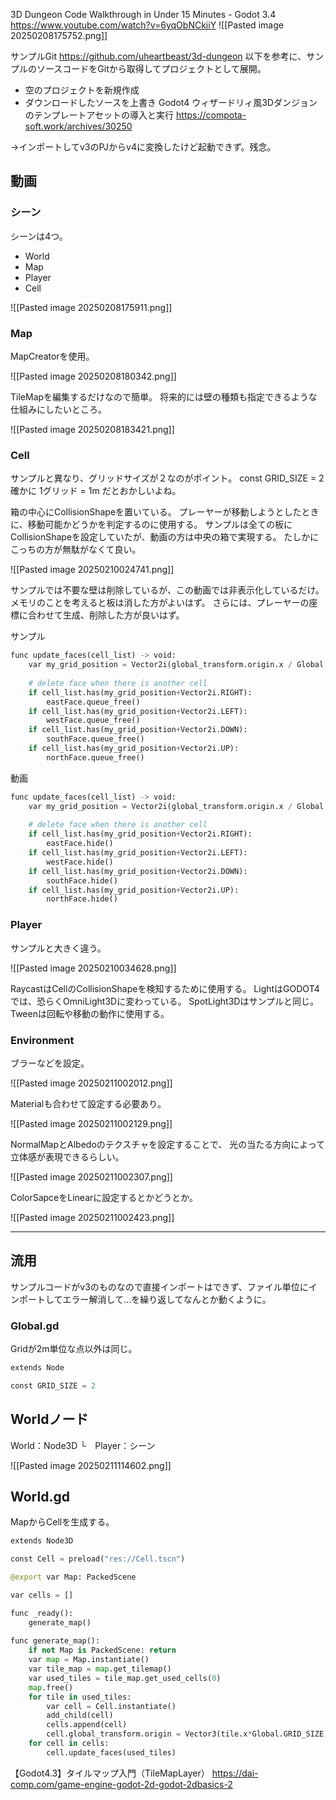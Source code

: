3D Dungeon Code Walkthrough in Under 15 Minutes - Godot 3.4
https://www.youtube.com/watch?v=6yqObNCkiiY
![[Pasted image 20250208175752.png]]

サンプルGit
https://github.com/uheartbeast/3d-dungeon
以下を参考に、サンプルのソースコードをGitから取得してプロジェクトとして展開。
- 空のプロジェクトを新規作成
- ダウンロードしたソースを上書き
Godot4 ウィザードリィ風3Dダンジョンのテンプレートアセットの導入と実行
https://compota-soft.work/archives/30250

→インポートしてv3のPJからv4に変換したけど起動できず。残念。

## 動画
### シーン

シーンは4つ。
- World
- Map
- Player
- Cell

![[Pasted image 20250208175911.png]]
### Map

MapCreatorを使用。

![[Pasted image 20250208180342.png]]

TileMapを編集するだけなので簡単。
将来的には壁の種類も指定できるような仕組みにしたいところ。

![[Pasted image 20250208183421.png]]

### Cell

サンプルと異なり、グリッドサイズが２なのがポイント。
const GRID_SIZE = 2
確かに 1グリッド = 1m だとおかしいよね。

箱の中心にCollisionShapeを置いている。
プレーヤーが移動しようとしたときに、移動可能かどうかを判定するのに使用する。
サンプルは全ての板にCollisionShapeを設定していたが、動画の方は中央の箱で実現する。
たしかにこっちの方が無駄がなくて良い。

![[Pasted image 20250210024741.png]]

サンプルでは不要な壁は削除しているが、この動画では非表示化しているだけ。
メモリのことを考えると板は消した方がよいはず。
さらには、プレーヤーの座標に合わせて生成、削除した方が良いはず。

サンプル
```python
func update_faces(cell_list) -> void:
	var my_grid_position = Vector2i(global_transform.origin.x / Global.GRID_SIZE, global_transform.origin.z / 1)
	
	# delete face when there is another cell
	if cell_list.has(my_grid_position+Vector2i.RIGHT):
		eastFace.queue_free()
	if cell_list.has(my_grid_position+Vector2i.LEFT):
		westFace.queue_free()
	if cell_list.has(my_grid_position+Vector2i.DOWN):
		southFace.queue_free()
	if cell_list.has(my_grid_position+Vector2i.UP):
		northFace.queue_free()
```

動画
```python
func update_faces(cell_list) -> void:
	var my_grid_position = Vector2i(global_transform.origin.x / Global.GRID_SIZE, global_transform.origin.z / 1)
	
	# delete face when there is another cell
	if cell_list.has(my_grid_position+Vector2i.RIGHT):
		eastFace.hide()
	if cell_list.has(my_grid_position+Vector2i.LEFT):
		westFace.hide()
	if cell_list.has(my_grid_position+Vector2i.DOWN):
		southFace.hide()
	if cell_list.has(my_grid_position+Vector2i.UP):
		northFace.hide()
```

### Player

サンプルと大きく違う。

![[Pasted image 20250210034628.png]]

RaycastはCellのCollisionShapeを検知するために使用する。
LightはGODOT4では、恐らくOmniLight3Dに変わっている。
SpotLight3Dはサンプルと同じ。
Tweenは回転や移動の動作に使用する。

### Environment

ブラーなどを設定。

![[Pasted image 20250211002012.png]]

Materialも合わせて設定する必要あり。

![[Pasted image 20250211002129.png]]

NormalMapとAlbedoのテクスチャを設定することで、
光の当たる方向によって立体感が表現できるらしい。

![[Pasted image 20250211002307.png]]

ColorSapceをLinearに設定するとかどうとか。

![[Pasted image 20250211002423.png]]

---

## 流用

サンプルコードがv3のものなので直接インポートはできず、ファイル単位にインポートしてエラー解消して…を繰り返してなんとか動くように。

### Global.gd

Gridが2m単位な点以外は同じ。

```python
extends Node

const GRID_SIZE = 2
```

## Worldノード

World：Node3D
└　Player：シーン

![[Pasted image 20250211114602.png]]

## World.gd

MapからCellを生成する。

```python
extends Node3D

const Cell = preload("res://Cell.tscn")

@export var Map: PackedScene

var cells = []

func _ready():
	generate_map()
	
func generate_map():
	if not Map is PackedScene: return
	var map = Map.instantiate()
	var tile_map = map.get_tilemap()
	var used_tiles = tile_map.get_used_cells(0)
	map.free()
	for tile in used_tiles:
		var cell = Cell.instantiate()
		add_child(cell)
		cells.append(cell)
		cell.global_transform.origin = Vector3(tile.x*Global.GRID_SIZE, 0, tile.y*Global.GRID_SIZE)
	for cell in cells:
		cell.update_faces(used_tiles)
```



【Godot4.3】タイルマップ入門（TileMapLayer）
https://dai-comp.com/game-engine-godot-2d-godot-2dbasics-2


